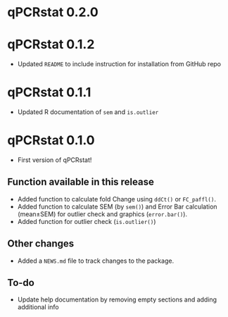 # qPCRstat 0.2.0

# qPCRstat 0.1.2
* Updated `README` to include instruction for installation from GitHub repo

# qPCRstat 0.1.1
* Updated R documentation of `sem` and `is.outlier`

# qPCRstat 0.1.0
* First version of qPCRstat!
## Function available in this release
* Added function to calculate fold Change using `ddCt()` or `FC_paffl()`.
* Added function to calculate SEM (by `sem()`) and Error Bar calculation (mean±SEM) for outlier check and graphics (`error.bar()`). 
* Added function for outlier check (`is.outlier()`)
## Other changes
* Added a `NEWS.md` file to track changes to the package.
## To-do
* Update help documentation by removing empty sections and adding additional info
